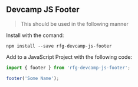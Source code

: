 ## Devcamp JS Footer

> This should be used in the following manner

Install with the comand:

```
npm install --save rfg-devcamp-js-footer
```

Add to a JavaScript Project with the following code:

```javascript
import { footer } from 'rfg-devcamp-js-footer';

footer('Some Name');
```